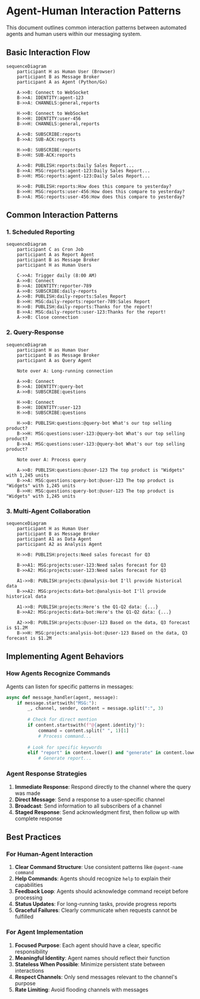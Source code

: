 # Agent-Human Interaction Patterns

This document outlines common interaction patterns between automated agents and human users within our messaging system.

## Basic Interaction Flow

```mermaid
sequenceDiagram
    participant H as Human User (Browser)
    participant B as Message Broker
    participant A as Agent (Python/Go)
    
    A->>B: Connect to WebSocket
    B->>A: IDENTITY:agent-123
    B->>A: CHANNELS:general,reports
    
    H->>B: Connect to WebSocket
    B->>H: IDENTITY:user-456
    B->>H: CHANNELS:general,reports
    
    A->>B: SUBSCRIBE:reports
    B->>A: SUB-ACK:reports
    
    H->>B: SUBSCRIBE:reports
    B->>H: SUB-ACK:reports
    
    A->>B: PUBLISH:reports:Daily Sales Report...
    B->>A: MSG:reports:agent-123:Daily Sales Report...
    B->>H: MSG:reports:agent-123:Daily Sales Report...
    
    H->>B: PUBLISH:reports:How does this compare to yesterday?
    B->>H: MSG:reports:user-456:How does this compare to yesterday?
    B->>A: MSG:reports:user-456:How does this compare to yesterday?
```

## Common Interaction Patterns

### 1. Scheduled Reporting

```mermaid
sequenceDiagram
    participant C as Cron Job
    participant A as Report Agent
    participant B as Message Broker
    participant H as Human Users
    
    C->>A: Trigger daily (8:00 AM)
    A->>B: Connect
    B->>A: IDENTITY:reporter-789
    A->>B: SUBSCRIBE:daily-reports
    A->>B: PUBLISH:daily-reports:Sales Report
    B->>H: MSG:daily-reports:reporter-789:Sales Report
    H->>B: PUBLISH:daily-reports:Thanks for the report!
    B->>A: MSG:daily-reports:user-123:Thanks for the report!
    A->>B: Close connection
```

### 2. Query-Response

```mermaid
sequenceDiagram
    participant H as Human User
    participant B as Message Broker
    participant A as Query Agent
    
    Note over A: Long-running connection
    
    A->>B: Connect
    B->>A: IDENTITY:query-bot
    A->>B: SUBSCRIBE:questions
    
    H->>B: Connect
    B->>H: IDENTITY:user-123
    H->>B: SUBSCRIBE:questions
    
    H->>B: PUBLISH:questions:@query-bot What's our top selling product?
    B->>H: MSG:questions:user-123:@query-bot What's our top selling product?
    B->>A: MSG:questions:user-123:@query-bot What's our top selling product?
    
    Note over A: Process query
    
    A->>B: PUBLISH:questions:@user-123 The top product is "Widgets" with 1,245 units
    B->>A: MSG:questions:query-bot:@user-123 The top product is "Widgets" with 1,245 units
    B->>H: MSG:questions:query-bot:@user-123 The top product is "Widgets" with 1,245 units
```

### 3. Multi-Agent Collaboration

```mermaid
sequenceDiagram
    participant H as Human User
    participant B as Message Broker
    participant A1 as Data Agent
    participant A2 as Analysis Agent
    
    H->>B: PUBLISH:projects:Need sales forecast for Q3
    
    B->>A1: MSG:projects:user-123:Need sales forecast for Q3
    B->>A2: MSG:projects:user-123:Need sales forecast for Q3
    
    A1->>B: PUBLISH:projects:@analysis-bot I'll provide historical data
    B->>A2: MSG:projects:data-bot:@analysis-bot I'll provide historical data
    
    A1->>B: PUBLISH:projects:Here's the Q1-Q2 data: {...}
    B->>A2: MSG:projects:data-bot:Here's the Q1-Q2 data: {...}
    
    A2->>B: PUBLISH:projects:@user-123 Based on the data, Q3 forecast is $1.2M
    B->>H: MSG:projects:analysis-bot:@user-123 Based on the data, Q3 forecast is $1.2M
```

## Implementing Agent Behaviors

### How Agents Recognize Commands

Agents can listen for specific patterns in messages:

```python
async def message_handler(agent, message):
    if message.startswith("MSG:"):
        _, channel, sender, content = message.split(":", 3)
        
        # Check for direct mention
        if content.startswith(f"@{agent.identity}"):
            command = content.split(" ", 1)[1]
            # Process command...
            
        # Look for specific keywords
        elif "report" in content.lower() and "generate" in content.lower():
            # Generate report...
```

### Agent Response Strategies

1. **Immediate Response**: Respond directly to the channel where the query was made
2. **Direct Message**: Send a response to a user-specific channel
3. **Broadcast**: Send information to all subscribers of a channel
4. **Staged Response**: Send acknowledgment first, then follow up with complete response

## Best Practices

### For Human-Agent Interaction

1. **Clear Command Structure**: Use consistent patterns like `@agent-name command`
2. **Help Commands**: Agents should recognize `help` to explain their capabilities
3. **Feedback Loop**: Agents should acknowledge command receipt before processing
4. **Status Updates**: For long-running tasks, provide progress reports
5. **Graceful Failures**: Clearly communicate when requests cannot be fulfilled

### For Agent Implementation

1. **Focused Purpose**: Each agent should have a clear, specific responsibility
2. **Meaningful Identity**: Agent names should reflect their function
3. **Stateless When Possible**: Minimize persistent state between interactions
4. **Respect Channels**: Only send messages relevant to the channel's purpose
5. **Rate Limiting**: Avoid flooding channels with messages